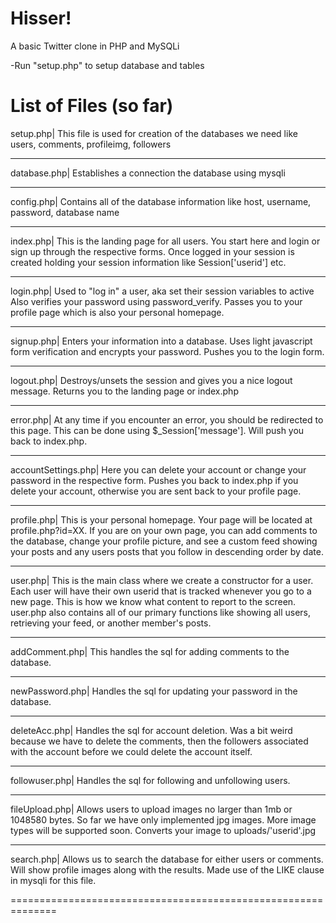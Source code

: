 
Hisser!
=============================================================
A basic Twitter clone in PHP and MySQLi

-Run "setup.php" to setup database and tables

List of Files (so far)
==============================================================
setup.php| This file is used for creation of the databases we need like users, comments, profileimg, followers



_______________________________________________________________
database.php| Establishes a connection the database using mysqli


______________________________________________________________
config.php| Contains all of the database information like host, username, password, database name


______________________________________________________________
index.php| This is the landing page for all users. You start here and login or sign up through the respective forms. Once logged in your session is created
holding your session information like Session['userid'] etc.



______________________________________________________________
login.php| Used to "log in" a user, aka set their session variables to active 
Also verifies your password using password_verify. 
Passes you to your profile page which is also your personal homepage.


______________________________________________________________
signup.php| Enters your information into a database. Uses light javascript form verification and encrypts your password. Pushes you to the login form.



______________________________________________________________
logout.php| Destroys/unsets the session and gives you a nice logout message. 
Returns you to the landing page or index.php



______________________________________________________________
error.php| At any time if you encounter an error, you should be redirected to this page. This can be done using $_Session['message']. Will push you back to index.php.




______________________________________________________________
accountSettings.php| Here you can delete your account or change your password in the respective form. Pushes you back to index.php if you delete your account, otherwise you are sent back to your profile page. 


______________________________________________________________
profile.php| This is your personal homepage. Your page will be located at profile.php?id=XX. If you are on your own page, you can add comments to the database, change your profile picture, and see a custom feed showing your posts and any users posts that you follow in descending order by date. 

______________________________________________________________
user.php| This is the main class where we create a constructor for a user. Each user will have their own userid that is tracked whenever you go to a new page. This is how we know what content to report to the screen. user.php also contains all of our primary functions like showing all users, retrieving your feed, or another member's posts. 


______________________________________________________________
addComment.php| This handles the sql for adding comments to the database. 



______________________________________________________________
newPassword.php| Handles the sql for updating your password in the database.


______________________________________________________________
deleteAcc.php| Handles the sql for account deletion. Was a bit weird because we have to delete the comments, then the followers associated with the account before we could delete the account itself. 


______________________________________________________________
followuser.php| Handles the sql for following and unfollowing users. 
 

______________________________________________________________
fileUpload.php| Allows users to upload images no larger than 1mb or 1048580 bytes. So far we have only implemented jpg images. More image types will be supported soon. Converts your image to uploads/'userid'.jpg



_______________________________________________________________
search.php| Allows us to search the database for either users or comments. Will show profile images along with the results. Made use of the LIKE clause in mysqli for this file. 

==============================================================